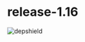 # release-1.16
![depshield](https://depshield.sonatype.org/badges/depshield-prod/release-1.16/depshield.svg)
